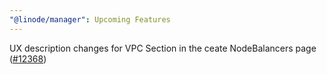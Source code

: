 ```yaml
---
"@linode/manager": Upcoming Features
---
```


UX description changes for VPC Section in the ceate NodeBalancers page ([#12368](https://github.com/linode/manager/pull/12368))
